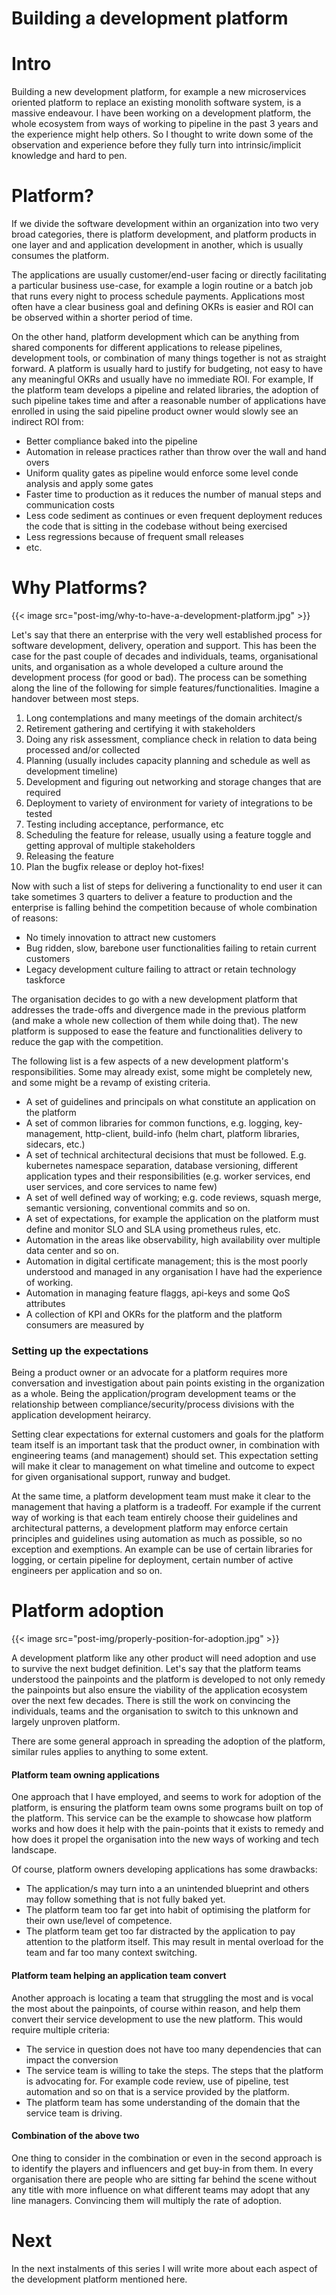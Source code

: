 # Building a development platform

# Intro
Building a new development platform, for example a new microservices oriented platform to replace an existing monolith software system, is a massive endeavour. I have been working on a development platform, the whole ecosystem from ways of working to pipeline in the past 3 years and the experience might help others. So I thought to write down some of the observation and experience before they fully turn into intrinsic/implicit knowledge and hard to pen. 

# Platform?

If we divide the software development within an organization into two very broad categories, there is platform development, and platform products in one layer and and application development in another, which is usually consumes the platform.

The applications are usually customer/end-user facing or directly facilitating a particular business use-case, for example a login routine or a batch job that runs every night to process schedule payments. Applications most often have a clear business goal and  defining OKRs is easier and ROI can be observed within a shorter period of time.

On the other hand, platform development which can be anything from shared components for different applications to release pipelines, development tools, or combination of many things together is not as straight forward. A platform is usually hard to justify for budgeting, not easy to have any meaningful OKRs and usually have no immediate ROI. For example, If the platform team develops a pipeline and related libraries, the adoption of such pipeline takes time and after a reasonable number of applications have enrolled in using the said pipeline product owner would slowly see an indirect ROI from:

- Better compliance baked into the pipeline
- Automation in release practices rather than throw over the wall and hand overs
- Uniform quality gates as pipeline would enforce some level conde analysis and apply some gates
- Faster time to production as it reduces the number of manual steps and communication costs
- Less code sediment as continues or even frequent deployment reduces the code that is sitting in the codebase without being exercised
- Less regressions because of frequent small releases
- etc.

# Why Platforms?
{{< image src="post-img/why-to-have-a-development-platform.jpg"  >}}

Let's say that there an enterprise with the very well established process for software development, delivery, operation and support. This has been the case for the past couple of decades and individuals, teams, organisational units, and organisation as a whole developed a culture around the development process (for good or bad). The process can be something along the line of the following for simple features/functionalities. Imagine a handover between most steps.

1. Long contemplations and many meetings of the domain architect/s 
2. Retirement gathering and certifying it with stakeholders
3. Doing any risk assessment, compliance check in relation to data being processed and/or collected
4. Planning (usually includes capacity planning and schedule as well as development timeline)
5. Development and figuring out networking and storage changes that are required
6. Deployment to variety of environment for variety of integrations to be tested
7. Testing including acceptance, performance, etc
8. Scheduling the feature for release, usually using a feature toggle and getting approval of multiple stakeholders
9. Releasing the feature
10. Plan the bugfix release or deploy hot-fixes!

Now with such a list of steps for delivering a functionality to end user it can take sometimes 3 quarters to deliver a feature to production and the enterprise is falling behind the competition because of whole combination of reasons:

- No timely innovation to attract new customers
- Bug ridden, slow, barebone user functionalities failing to retain current customers
- Legacy development culture failing to attract or retain technology taskforce 

The organisation decides to go with a new development platform that addresses the trade-offs and divergence made in the previous platform (and make a whole new collection of them while doing that). The new platform is supposed to ease the feature and functionalities delivery to reduce the gap with the competition.

The following list is a few aspects of a new development platform's responsibilities. Some may already exist, some might be completely new, and some might be a revamp of existing criteria.

- A set of guidelines and principals on what constitute an application on the platform
- A set of common libraries for common functions, e.g. logging, key-management, http-client, build-info (helm chart, platform libraries, sidecars, etc.)
- A set of technical architectural decisions that must be followed. E.g. kubernetes namespace separation, database versioning, different application types and their responsibilities (e.g. worker services, end user services, and core services to name few)
- A set of well defined way of working; e.g. code reviews, squash merge, semantic versioning, conventional commits and so on.
- A set of expectations, for example the application on the platform must define and monitor SLO and SLA using prometheus rules, etc.
- Automation in the areas like observability, high availability over multiple data center and so on.
- Automation in digital certificate management; this is the most poorly understood and managed in any organisation I have had the experience of working.
- Automation in managing feature flaggs, api-keys and some QoS attributes 
- A collection of KPI and OKRs for the platform and the platform consumers are measured by

### Setting up the expectations

Being a product owner or an advocate for a platform requires more conversation and investigation about pain points existing in the organization as a whole. Being the application/program development teams or the relationship between compliance/security/process divisions with the application development heirarcy.

Setting clear expectations for external customers and goals for the platform team itself is an important task that the product owner, in combination with engineering teams (and management) should set. This expectation setting will make it clear to management on what timeline and outcome to expect for given organisational support, runway and budget.

At the same time, a platform development team must make it clear to the management that having a platform is a tradeoff. For example if the current way of working is that each team entirely choose their guidelines and architectural patterns, a development platform may enforce certain principles and guidelines using automation as much as possible, so no exception and exemptions. An example can be use of certain libraries for logging, or certain pipeline for deployment, certain number of active engineers per application and so on.

# Platform adoption
{{< image src="post-img/properly-position-for-adoption.jpg"  >}}

A development platform like any other product will need adoption and use to survive the next budget definition. Let's say that the platform teams understood the painpoints and the platform is developed to not only remedy the painpoints but also ensure the viability of the application ecosystem over the next few decades. There is still the work on convincing the individuals, teams and the organisation to switch to this unknown and largely unproven platform. 

There are some general approach in spreading the adoption of the platform, similar rules applies to anything to some extent.

#### Platform team owning applications
One approach that I have employed, and seems to work for adoption of the platform, is ensuring the platform team owns some programs built on top of the platform. This service can be the example to showcase how platform works and how does it help with the pain-points that it exists to remedy and how does it propel the organisation into the new ways of working and tech landscape.

Of course, platform owners developing applications has some drawbacks:
- The application/s may turn into a an unintended blueprint and others may follow something that is not fully baked yet. 
- The platform team too far get into habit of optimising the platform for their own use/level of competence. 
- The platform team get too far distracted by the application to pay attention to the platform itself. This may result in mental overload for the team and far too many context switching.

#### Platform team helping an application team convert

Another approach is locating a team that struggling the most and is vocal the most about the painpoints, of course within reason, and help them convert their service development to use the new platform. This would require multiple criteria:

- The service in question does not have too many dependencies that can impact the conversion
- The service team is willing to take the steps. The steps that the platform is advocating for. For example code review, use of pipeline, test automation and so on that is a service provided by the platform.
- The platform team has some understanding of the domain that the service team is driving.

#### Combination of the above two
One thing to consider in the combination or even in the second approach is to identify the players and influencers and get buy-in from them. In every organisation there are people who are sitting far behind the scene without any title with more influence on what different teams may adopt that any line managers. Convincing them will multiply the rate of adoption.

# Next
In the next instalments of this series I will write more about each aspect of the development platform mentioned here.

